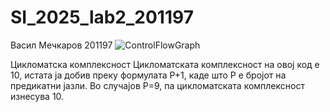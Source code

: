 # SI_2025_lab2_201197

Васил Мечкаров 201197
![ControlFlowGraph](https://github.com/user-attachments/assets/84b43c0c-d838-42cc-8c41-b4f5c34a8663)

Цикломатска комплексност
Цикломатската комплексност на овој код е 10, истата ја добив преку формулата P+1, каде што P е бројот на предикатни јазли. Во случајoв P=9, па цикломатската комплексност изнесува 10.
